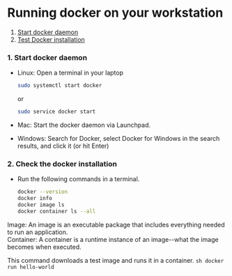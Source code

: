 # Running docker on your workstation

1. [Start docker daemon](#start-docker)
2. [Test Docker installation](#check-docker)

### <a name="start-docker"></a> 1. Start docker daemon

* Linux: Open a terminal in your laptop

    ```sh
    sudo systemctl start docker
    ```
    or 
    ```sh
    sudo service docker start
    ```
* Mac: Start the docker daemon via Launchpad.

* Windows: Search for Docker, select Docker for Windows in the search results, and click it (or hit Enter)
 
  
### <a name="check-docker"></a> 2. Check the docker installation

* Run the following commands in a terminal. 

    ```sh
    docker --version
    docker info
    docker image ls
    docker container ls --all
    ```

Image: An image is an executable package that includes everything needed to run an application.    
Container: A container is a runtime instance of an image--what the image becomes when executed. 

This command downloads a test image and runs it in a container. 
    ```sh
    docker run hello-world
    ```

